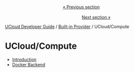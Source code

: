 <p align='center'>
<a href='/docs/developer-guide/built-in-provider/storage.md'>« Previous section</a>
&nbsp;&nbsp;&nbsp;&nbsp;&nbsp;&nbsp;&nbsp;&nbsp;&nbsp;&nbsp;&nbsp;&nbsp;&nbsp;&nbsp;&nbsp;&nbsp;&nbsp;&nbsp;&nbsp;&nbsp;&nbsp;&nbsp;&nbsp;&nbsp;&nbsp;&nbsp;&nbsp;&nbsp;&nbsp;&nbsp;&nbsp;&nbsp;&nbsp;&nbsp;&nbsp;&nbsp;&nbsp;&nbsp;&nbsp;&nbsp;&nbsp;&nbsp;&nbsp;&nbsp;&nbsp;&nbsp;&nbsp;&nbsp;&nbsp;&nbsp;&nbsp;&nbsp;&nbsp;&nbsp;&nbsp;&nbsp;&nbsp;&nbsp;&nbsp;&nbsp;&nbsp;&nbsp;&nbsp;&nbsp;&nbsp;&nbsp;&nbsp;&nbsp;&nbsp;&nbsp;&nbsp;&nbsp;&nbsp;&nbsp;&nbsp;&nbsp;&nbsp;&nbsp;&nbsp;&nbsp;&nbsp;&nbsp;&nbsp;&nbsp;&nbsp;&nbsp;&nbsp;&nbsp;&nbsp;&nbsp;&nbsp;&nbsp;&nbsp;&nbsp;&nbsp;&nbsp;&nbsp;&nbsp;&nbsp;&nbsp;&nbsp;&nbsp;&nbsp;&nbsp;&nbsp;&nbsp;&nbsp;&nbsp;&nbsp;&nbsp;&nbsp;&nbsp;&nbsp;&nbsp;&nbsp;&nbsp;&nbsp;&nbsp;&nbsp;&nbsp;&nbsp;&nbsp;&nbsp;&nbsp;&nbsp;&nbsp;&nbsp;&nbsp;&nbsp;&nbsp;&nbsp;&nbsp;&nbsp;&nbsp;&nbsp;&nbsp;&nbsp;&nbsp;&nbsp;&nbsp;&nbsp;&nbsp;&nbsp;&nbsp;&nbsp;&nbsp;&nbsp;&nbsp;&nbsp;&nbsp;&nbsp;&nbsp;&nbsp;<a href='/docs/developer-guide/built-in-provider/compute/intro.md'>Next section »</a>
</p>


[UCloud Developer Guide](/docs/developer-guide/README.md) / [Built-in Provider](/docs/developer-guide/built-in-provider/README.md) / UCloud/Compute
# UCloud/Compute

 - [Introduction](/docs/developer-guide/built-in-provider/compute/intro.md)
 - [Docker Backend](/docs/developer-guide/built-in-provider/compute/compute.md)
